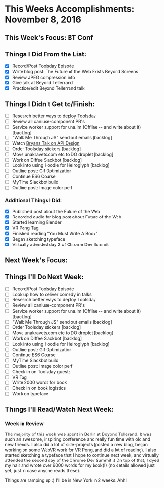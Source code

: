 # This Weeks Accomplishments: November 8, 2016

## This Week's Focus: BT Conf

## Things I Did From the List:

- [x] Record/Post Toolsday Episode
- [x] Write blog post: The Future of the Web Exists Beyond Screens
- [x] Review JPEG compression info
- [x] Give talk at Beyond Tellerrand
- [x] Practice/edit Beyond Tellerrand talk

## Things I Didn't Get to/Finish:

- [ ] Research better ways to deploy Toolsday
- [ ] Review all caniuse-component PR's
- [ ] Service worker support for una.im (Offline -- and write about it) [backlog]
- [ ] "Walk Me Through JS" send out emails [backlog]
- [ ] Watch [Bryans Talk on API Design](http://2016.cascadiafest.org/speakers/bryan-hughes/)
- [ ] Order Toolsday stickers [backlog]
- [ ] Move unakravets.com etc to DO droplet [backlog]
- [ ] Work on Diffee Slackbot [backlog]
- [ ] Look into using Hoodie for Heiroglyph [backlog]
- [ ] Outline post: Gif Optimization
- [ ] Continue ES6 Course
- [ ] MyTime Slackbot build
- [ ] Outline post: Image color perf

### Additional Things I Did:

- [x] Published post about the Future of the Web
- [x] Recorded audio for blog post about Future of the Web
- [x] Started learning Blender
- [x] VR Pong Tag
- [x] Finished reading "You Must Write A Book"
- [x] Began sketching typeface
- [x] Virtually attended day 2 of Chrome Dev Summit

## Next Week's Focus:

## Things I'll Do Next Week:

- [ ] Record/Post Toolsday Episode
- [ ] Look up how to deliver comedy in talks
- [ ] Research better ways to deploy Toolsday
- [ ] Review all caniuse-component PR's
- [ ] Service worker support for una.im (Offline -- and write about it) [backlog]
- [ ] "Walk Me Through JS" send out emails [backlog]
- [ ] Order Toolsday stickers [backlog]
- [ ] Move unakravets.com etc to DO droplet [backlog]
- [ ] Work on Diffee Slackbot [backlog]
- [ ] Look into using Hoodie for Heiroglyph [backlog]
- [ ] Outline post: Gif Optimization
- [ ] Continue ES6 Course
- [ ] MyTime Slackbot build
- [ ] Outline post: Image color perf
- [ ] Check in on Toolsday guests
- [ ] VR Tag
- [ ] Write 2000 words for book
- [ ] Check in on book logistics
- [ ] Work on typeface

## Things I'll Read/Watch Next Week:

### Week in Review

The majority of this week was spent in Berlin at Beyond Tellerand. It was such an awesome, inspiring conference and really fun time with old and new friends. I also did a lot of side-projects (posted a new blog, began working on some WebVR work for VR Pong, and did a lot of reading). I also started sketching a typeface that I hope to continue next week, and virtually attended the second day of the Chrome Dev Summit :) On top of that, I dyed my hair and wrote over 6000 words for my book(!) (no details allowed just yet, just in case anyone reads these).

Things are ramping up :) I'll be in New York in 2 weeks. Ahh! 
